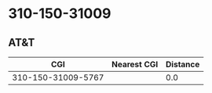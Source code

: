 # 310-150-31009
## AT&T


| CGI | Nearest CGI | Distance |
|-----|-------------|----------|
| 310-150-31009-5767 |  | 0.0 |
